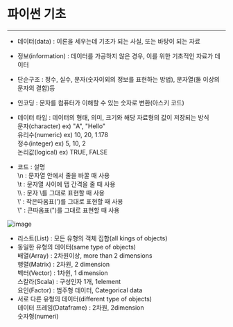 # 파이썬 기초
---
+ 데이터(data) : 이론을 세우는데 기초가 되는 사실, 또는 바탕이 되는 자료
+ 정보(information) : 데이터를 가공하지 않은 경우, 이를 위한 기초적인 자료가 데이터
+ 단순구조 : 정수, 실수, 문자(숫자이외의 정보를 표현하는 방법), 문자열(둘 이상의 문자의 결합)등
+ 인코딩 : 문자를 컴퓨터가 이해할 수 있는 숫자로 변환(아스키 코드)
+ 데이터 타입 : 데이터의 형태, 의미, 크기와 해당 자료형의 값이 저장되는 방식
<br/> 문자(character) ex) "A", "Hello"
<br/> 유리수(numeric) ex) 10, 20, 1.178
<br/> 정수(integer) ex) 5, 10, 2
<br/> 논리값(logical) ex) TRUE, FALSE

+ 코드 : 설명
<br/>\n : 문자열 안에서 줄을 바꿀 때 사용
<br/>\t : 문자열 사이에 탭 간격을 줄 때 사용
<br/>\\\ : 문자 \를 그대로 표현할 때 사용
<br/>\\' : 작은따옴표(')를 그대로 표현할 때 사용
<br/>\\" : 큰따옴표(")를 그대로 표현할 때 사용

![image](https://github.com/user-attachments/assets/3c96eddd-352e-4430-a249-479919cae083)
+ 리스트(List) : 모든 유형의 객체 집합(all kings of objects)
+ 동일한 유형의 데이터(same type of objects)
<br/> 배열(Array) : 2차원이상, more than 2 dimensions
<br/> 행렬(Matrix) : 2차원, 2 dimension
<br/> 벡터(Vector) : 1차원, 1 dimension
<br/> 스칼라(Scala) : 구성인자 1개, 1element
<br/> 요인(Factor) : 범주형 데이터, Categorical data
+ 서로 다른 유형의 데이터(different type of objects)
<br/> 데이터 프레임(Dataframe) : 2차원, 2dimension
<br/> 숫자형(numeri)
